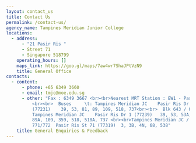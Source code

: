 ```yaml
---
layout: contact_us
title: Contact Us
permalink: /contact-us/
agency_name: Tampines Meridian Junior College
locations:
  - address:
      - "21 Pasir Ris "
      - Street 71
      - Singapore 518799
    operating_hours: []
    maps_link: https://goo.gl/maps/7aw4wr7ShaJPtVzN9
    title: General Office
contacts:
  - content:
      - phone: +65 6349 3660
      - email: tmjc@moe.edu.sg
      - other: "Fax : 6349 3667 <br><br>Nearest MRT Station : EW1 - Pasir Ris
          <br><br>  Buses     \t: Tampines Meridian JC    Pasir Ris Dr 1
          (77231)    39, 53, 81, 89, 109, 518, 737<br><br>  Blk 643 / Opp
          Tampines Meridian JC    Pasir Ris Dr 1 (77239)   39, 53, 53A, 81, 89,
          89A, 109, 359, 518, 518A, 737 <br><br>Tampines Meridian JC / Opp Blks
          771/772  Pasir Ris St 71 (77319)  3, 3B, 4N, 68, 538"
    title: General Enquiries & Feedback
---
```

